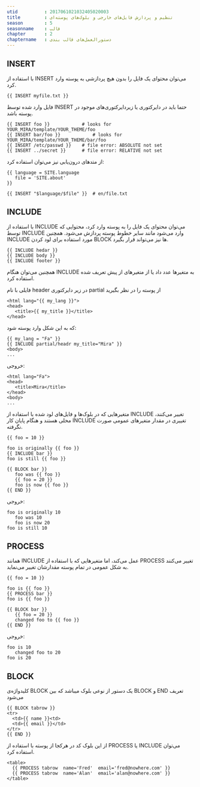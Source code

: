 ```yaml
---
utid          : 2017061021032405020003
title         : تنظیم و پردازش فایل‌های خارجی و بلوک‌های پوسته‌ای
season        : 5
seasonname    : قالب
chapter       : 2
chaptername   : دستورالعمل‌های قالب بندی
---
```



<h2>INSERT</h2>

<p>با استفاده از INSERT می‌توان محتوای یک فایل را بدون هیچ پردازشی به پوسته وارد کرد.</p>

<pre><code>{{ INSERT myfile.txt }}
</code></pre>

<p>فایل وارد شده توسط INSERT حتما باید در دایرکتوری یا زیردایرکتوری‌های موجود در پوسته باشد.</p>

<pre><code>{{ INSERT foo }}            # looks for YOUR_MIRA/template/YOUR_THEME/foo
{{ INSERT bar/foo }}            # looks for YOUR_MIRA/template/YOUR_THEME/bar/foo
{{ INSERT /etc/passwd }}    # file error: ABSOLUTE not set
{{ INSERT ../secret }}      # file error: RELATIVE not set
</code></pre>

<p>از متدهای درون‌یابی نیز می‌توان استفاده کرد:</p>

<pre><code>{{ language = SITE.language
   file = 'SITE.about' 
}}

{{ INSERT "$language/$file" }}  # en/file.txt
</code></pre>

<h2>INCLUDE</h2>

<p>با استفاده از INCLUDE می‌توان محتوای یک فایل را به پوسته وارد کرد، محتوایی که توسط INCLUDE وارد می‌شود مانند سایر خطوط پوسته پردازش می‌شود. همچنین INCLUDE مورد استفاده برای لود کردن BLOCK ها نیز می‌تواند قرار بگیرد.</p>

<pre><code>{{ INCLUDE hedar }}
{{ INCLUDE body }}
{{ INCLUDE footer }}
</code></pre>

<p>همچنین می‌توان هنگام INCLUDE به متغیرها عدد داد یا از متغیرهای از پیش تعریف شده استفاده کرد.</p>

<p>فایلی با نام header در زیر دایرکتوری partial از پوسته را در نظر بگیرید</p>

<pre><code>&lt;html lang="{{ my_lang }}"&gt;
&lt;head&gt;
   &lt;title&gt;{{ my_title }}&lt;/title&gt;
&lt;/head&gt;
</code></pre>

<p>که به این شکل وارد پوسته شود:</p>

<pre><code>{{ my_lang = "Fa" }}
{{ INCLUDE partial/headr my_title="Mira" }}
&lt;body&gt;
...
</code></pre>

<p>خروجی:</p>

<pre><code>&lt;html lang="Fa"&gt;
&lt;head&gt;
   &lt;title&gt;Mira&lt;/title&gt;
&lt;/head&gt;
&lt;body&gt;
...
</code></pre>

<p>متغیرهایی که در بلوک‌ها و فایل‌های لود شده با استفاده از INCLUDE تغییر می‌کنند، محلی هستند و هنگام پایان کار INCLUDE تغییری در مقدار متغیرهای عمومی صورت نگرفته.</p>

<pre><code>{{ foo = 10 }}

foo is originally {{ foo }}
{{ INCLUDE bar }}
foo is still {{ foo }}

{{ BLOCK bar }}
   foo was {{ foo }}
   {{ foo = 20 }}
   foo is now {{ foo }}
{{ END }}
</code></pre>

<p>خروجی:</p>

<pre><code>foo is originally 10
   foo was 10
   foo is now 20
foo is still 10
</code></pre>

<h2>PROCESS</h2>

<p>همانند INCLUDE عمل می‌کند، اما متغیرهایی که با استفاده از PROCESS تغییر می‌کنند به شکل عمومی در تمام پوسته مقدارشان تغییر می‌نماید.</p>

<pre><code>{{ foo = 10 }}

foo is {{ foo }}
{{ PROCESS bar }}
foo is {{ foo }}

{{ BLOCK bar }}
   {{ foo = 20 }}
   changed foo to {{ foo }}
{{ END }}
</code></pre>

<p>خروجی:</p>

<pre><code>foo is 10
   changed foo to 20
foo is 20
</code></pre>

<h2>BLOCK</h2>

<p>کلیدواژه‌ی BLOCK یک دستور از نوعی بلوک میباشد که بین BLOCK و END تعریف می‌شود</p>

<pre><code>{{ BLOCK tabrow }}
&lt;tr&gt;
  &lt;td&gt;{{ name }}&lt;td&gt;
  &lt;td&gt;{{ email }}&lt;/td&gt;
&lt;/tr&gt;
{{ END }}
</code></pre>

<p>از این بلوک کد در هرکجا از پوسته با استفاده از PROCESS یا INCLUDE می‌توان استفاده کرد.</p>

<pre><code>&lt;table&gt;
  {{ PROCESS tabrow  name='Fred'  email='fred@nowhere.com' }}
  {{ PROCESS tabrow  name='Alan'  email='alan@nowhere.com' }}
&lt;/table&gt;
</code></pre>


